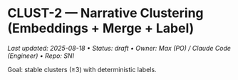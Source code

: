 # CLUST-2 — Narrative Clustering (Embeddings + Merge + Label)

_Last updated: 2025-08-18 • Status: draft • Owner: Max (PO) / Claude Code (Engineer) • Repo: SNI_

Goal: stable clusters (≥3) with deterministic labels.
